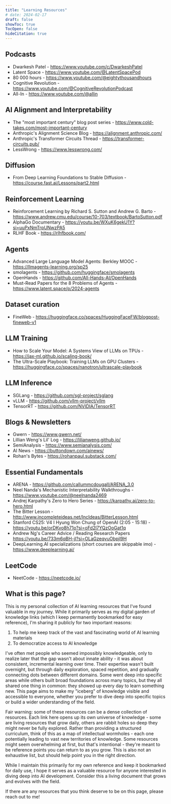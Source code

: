 ```yaml
---
title: "Learning Resources"
# date: 2024-02-17
draft: false
showToc: true
TocOpen: false
hideCitation: true
---
```



## Podcasts
- Dwarkesh Patel - https://www.youtube.com/c/DwarkeshPatel
- Latent Space - https://www.youtube.com/@LatentSpacePod
- 80 000 hours - https://www.youtube.com/@eightythousandhours
- Cognitive Revolution - https://www.youtube.com/@CognitiveRevolutionPodcast
- All-In - https://www.youtube.com/@allin

## AI Alignment and Interpretability 
- The "most important century" blog post series - https://www.cold-takes.com/most-important-century
- Anthropic's Alignment Science Blog - https://alignment.anthropic.com/
- Anthropic's Transformer Circuits Thread - https://transformer-circuits.pub/
- LessWrong - https://www.lesswrong.com/

## Diffusion
- From Deep Learning Foundations to Stable Diffusion - https://course.fast.ai/Lessons/part2.html

## Reinforcement Learning
- Reinforcement Learning by Richard S. Sutton and Andrew G. Barto - https://www.andrew.cmu.edu/course/10-703/textbook/BartoSutton.pdf
- AlphaGo Documentary - https://youtu.be/WXuK6gekU1Y?si=uuPxNmTrpUNwzPA5
- RLHF Book - https://rlhfbook.com/

## Agents
- Advanced Large Language Model Agents: Berkley MOOC - https://llmagents-learning.org/sp25
- smolagents - https://github.com/huggingface/smolagents
- OpenHands - https://github.com/All-Hands-AI/OpenHands 
- Must-Read Papers for the 8 Problems of Agents - https://www.latent.space/p/2024-agents

## Dataset curation
- FineWeb - https://huggingface.co/spaces/HuggingFaceFW/blogpost-fineweb-v1

## LLM Training 
- How to Scale Your Model: A Systems View of LLMs on TPUs - https://jax-ml.github.io/scaling-book/
- The Ultra-Scale Playbook: Training LLMs on GPU Clusters - https://huggingface.co/spaces/nanotron/ultrascale-playbook

## LLM Inference
- SGLang - https://github.com/sgl-project/sglang
- vLLM - https://github.com/vllm-project/vllm
- TensorRT - https://github.com/NVIDIA/TensorRT

## 

## Blogs & Newsletters
- Gwern - https://www.gwern.net/
- Lillian Weng's Lil' Log - https://lilianweng.github.io/
- SemiAnalysis - https://www.semianalysis.com/
- AI News - https://buttondown.com/ainews/
- Rohan's Bytes - https://rohanpaul.substack.com/

## Essential Fundamentals
- ARENA - https://github.com/callummcdougall/ARENA_3.0
- Neel Nanda's Mechanistic Interpretability Walkthroughs - https://www.youtube.com/@neelnanda2469
- Andrej Karpathy's Zero to Hero Series - https://karpathy.ai/zero-to-hero.html
- The Bitter Lesson - http://www.incompleteideas.net/IncIdeas/BitterLesson.html
- Stanford CS25: V4 I Hyung Won Chung of OpenAI (2:05 - 15:18) - https://youtu.be/orDKvo8h71o?si=oFd2l7YQzOoGat1q
- Andrew Ng's Career Advice / Reading Research Papers https://youtu.be/733m6qBH-jI?si=OLaGzeqvuObpjl9H
- DeepLearning.AI specializations (short courses are skippable imo) - https://www.deeplearning.ai/

## LeetCode
- NeetCode - https://neetcode.io/

## What is this page?
This is my personal collection of AI learning resources that I've found valuable in my journey. While it primarily serves as my digital garden of knowledge links (which I keep permanently bookmarked for easy reference), I'm sharing it publicly for two important reasons:

1. To help me keep track of the vast and fascinating world of AI learning materials
2. To democratize access to AI knowledge

I've often met people who seemed impossibly knowledgeable, only to realize later that the gap wasn't about innate ability - it was about consistent, incremental learning over time. Their expertise wasn't built overnight, but through daily exploration, spaced repetition, and gradually connecting dots between different domains. Some went deep into specific areas while others built broad foundations across many topics, but they all shared one thing in common: they showed up every day to learn something new. This page aims to make my "iceberg" of knowledge visible and accessible to everyone, whether you prefer to dive deep into specific topics or build a wider understanding of the field.

Fair warning: some of these resources can be a dense collection of resources. Each link here opens up its own universe of knowledge - some are living resources that grow daily, others are rabbit holes so deep they might never be fully explored. Rather than providing a structured curriculum, think of this as a map of intellectual wormholes - each one potentially leading to vast new territories of knowledge. Some resources might seem overwhelming at first, but that's intentional - they're meant to be reference points you can return to as you grow. This is also not an exhaustive list, but should help point you in the right direction. 

While I maintain this primarily for my own reference and keep it bookmarked for daily use, I hope it serves as a valuable resource for anyone interested in diving deep into AI development. Consider this a living document that grows and evolves with the field. 

If there are any resources that you think deserve to be on this page, please reach out to me!